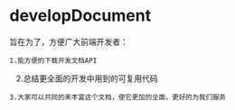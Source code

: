 # developDocument

旨在为了，方便广大前端开发者：

    1.能方便的下载开发文档API
    
    2.总结更全面的开发中用到的可复用代码

    3.大家可以共同的来丰富这个文档，使它更加的全面，更好的为我们服务
